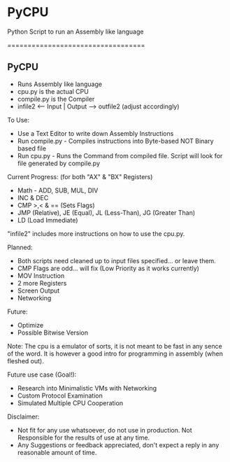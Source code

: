 # PyCPU
Python Script to run an Assembly like language

==================================

## PyCPU
- Runs Assembly like language 
- cpu.py is the actual CPU
- compile.py is the Compiler
- infile2 <-- Input | Output --> outfile2 (adjust accordingly)

To Use:
- Use a Text Editor to write down Assembly Instructions
- Run compile.py - Compiles instructions into Byte-based NOT Binary based file
- Run cpu.py - Runs the Command from compiled file. Script will look for file generated by compile.py

Current Progress: (for both "AX" & "BX" Registers)
- Math - ADD, SUB, MUL, DIV
- INC & DEC
- CMP >,< & == (Sets Flags)
- JMP (Relative), JE (Equal), JL (Less-Than), JG (Greater Than)
- LD (Load Immediate)

"infile2" includes more instructions on how to use the cpu.py.

Planned:
- Both scripts need cleaned up to input files specified... or leave them. 
- CMP Flags are odd... will fix (Low Priority as it works currently)
- MOV Instruction
- 2 more Registers
- Screen Output
- Networking

Future:
- Optimize
- Possible Bitwise Version

Note:
The cpu is a emulator of sorts, it is not meant to be fast in any sence of the word. 
It is however a good intro for programming in assembly (when fleshed out).

Future use case (Goal!):
- Research into Minimalistic VMs with Networking 
- Custom Protocol Examination
- Simulated Multiple CPU Cooperation

Disclaimer:
- Not fit for any use whatsoever, do not use in production. Not Responsible for the results of use at any time.
- Any Suggestions or feedback appreciated, don't expect a reply in any reasonable amount of time.

